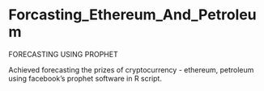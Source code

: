 # Forcasting_Ethereum_And_Petroleum

FORECASTING USING PROPHET

Achieved forecasting the prizes of cryptocurrency - ethereum, petroleum using facebook’s prophet software in R script.
